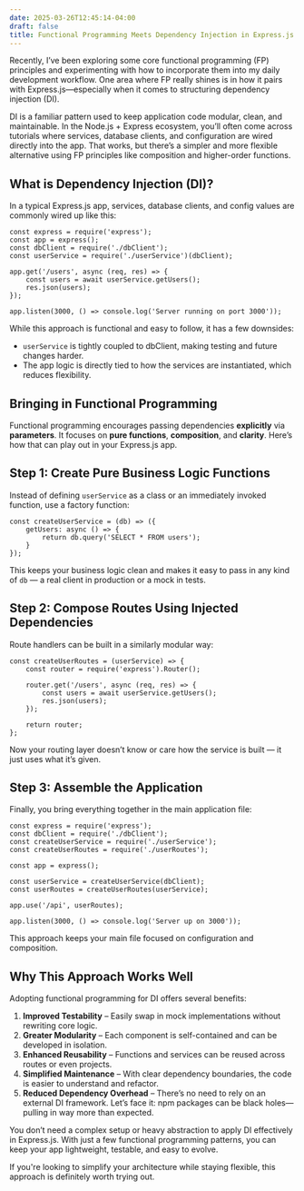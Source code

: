 ```yaml
---
date: 2025-03-26T12:45:14-04:00
draft: false
title: Functional Programming Meets Dependency Injection in Express.js
---
```


Recently, I’ve been exploring some core functional programming (FP) principles and experimenting with how to incorporate them into my daily development workflow. One area where FP really shines is in how it pairs with Express.js—especially when it comes to structuring dependency injection (DI).

DI is a familiar pattern used to keep application code modular, clean, and maintainable. In the Node.js + Express ecosystem, you’ll often come across tutorials where services, database clients, and configuration are wired directly into the app. That works, but there’s a simpler and more flexible alternative using FP principles like composition and higher-order functions.

## What is Dependency Injection (DI)?

In a typical Express.js app, services, database clients, and config values are commonly wired up like this:

```
const express = require('express');
const app = express();
const dbClient = require('./dbClient');
const userService = require('./userService')(dbClient);

app.get('/users', async (req, res) => {
    const users = await userService.getUsers();
    res.json(users);
});

app.listen(3000, () => console.log('Server running on port 3000'));
```

While this approach is functional and easy to follow, it has a few downsides:

- `userService` is tightly coupled to dbClient, making testing and future changes harder.
- The app logic is directly tied to how the services are instantiated, which reduces flexibility.

## Bringing in Functional Programming

Functional programming encourages passing dependencies **explicitly** via **parameters**. It focuses on **pure functions**, **composition**, and **clarity**. Here’s how that can play out in your Express.js app.

## Step 1: Create Pure Business Logic Functions

Instead of defining `userService` as a class or an immediately invoked function, use a factory function:

```
const createUserService = (db) => ({
    getUsers: async () => {
        return db.query('SELECT * FROM users');
    }
});
```

This keeps your business logic clean and makes it easy to pass in any kind of `db` — a real client in production or a mock in tests.

## Step 2: Compose Routes Using Injected Dependencies

Route handlers can be built in a similarly modular way:

```
const createUserRoutes = (userService) => {
    const router = require('express').Router();

    router.get('/users', async (req, res) => {
        const users = await userService.getUsers();
        res.json(users);
    });

    return router;
};
```

Now your routing layer doesn’t know or care how the service is built — it just uses what it’s given.

## Step 3: Assemble the Application

Finally, you bring everything together in the main application file:

```
const express = require('express');
const dbClient = require('./dbClient');
const createUserService = require('./userService');
const createUserRoutes = require('./userRoutes');

const app = express();

const userService = createUserService(dbClient);
const userRoutes = createUserRoutes(userService);

app.use('/api', userRoutes);

app.listen(3000, () => console.log('Server up on 3000'));
```

This approach keeps your main file focused on configuration and composition.

## Why This Approach Works Well

Adopting functional programming for DI offers several benefits:

1. **Improved Testability** – Easily swap in mock implementations without rewriting core logic.
1. **Greater Modularity** – Each component is self-contained and can be developed in isolation.
1. **Enhanced Reusability** – Functions and services can be reused across routes or even projects.
1. **Simplified Maintenance** – With clear dependency boundaries, the code is easier to understand and refactor.
1. **Reduced Dependency Overhead** – There’s no need to rely on an external DI framework. Let’s face it: npm packages can be black holes—pulling in way more than expected.

You don’t need a complex setup or heavy abstraction to apply DI effectively in Express.js. With just a few functional programming patterns, you can keep your app lightweight, testable, and easy to evolve.

If you're looking to simplify your architecture while staying flexible, this approach is definitely worth trying out.